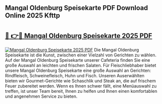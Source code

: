 ## Mangal Oldenburg Speisekarte PDF Download Online 2025 Kfttp

# <h2><a href="http://gc7oy3.nevu.top/?p=Mangal+Oldenburg+Speisekarte">🔗 👉🔴 Mangal Oldenburg Speisekarte 2025 PDF</a></h2>

[![Mangal Oldenburg Speisekarte 2025 PDF](https://i.imgur.com/dBaPXMq.png)](http://gc7oy3.nevu.top/?p=Mangal+Oldenburg+Speisekarte)
Die Mangal Oldenburg Speisekarte ist die Kunst, zwischen einer Vielzahl von Gerichten zu wählen. Auf der Mangal Oldenburg Speisekarte unserer Cafeteria finden Sie eine große Auswahl an leichten und frischen Salaten. Für Fleischliebhaber bietet unsere Mangal Oldenburg Speisekarte eine große Auswahl an Gerichten: Rindfleisch, Schweinefleisch, Huhn und Fisch. Unseren Auserwählten bieten wir Gourmet-Gerichte wie Schaschlik und Steak an, die auf frischem Feuer zubereitet werden. Wenn es Ihnen schwer fällt, eine Menüauswahl zu treffen, ist unser Team bereit, Ihnen zu helfen und Ihnen einen komfortablen und angenehmen Service zu bieten.
